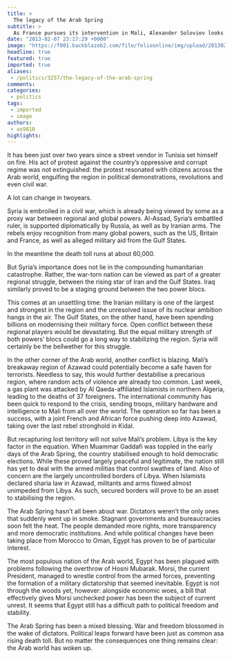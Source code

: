```yaml
---
title: >
  The legacy of the Arab Spring
subtitle: >
  As France pursues its intervention in Mali, Alexander Soloviev looks into Middle Eastern affairs.
date: "2013-02-07 23:17:29 +0000"
image: "https://f001.backblazeb2.com/file/felixonline/img/upload/201302072316-tna08-mali-hollande.jpg"
headline: true
featured: true
imported: true
aliases:
 - /politics/3257/the-legacy-of-the-arab-spring
comments:
categories:
 - politics
tags:
 - imported
 - image
authors:
 - as9810
highlights:
---
```


It has been just over two years since a street vendor in Tunisia set himself on fire. His act of protest against the country’s oppressive and corrupt regime was not extinguished: the protest resonated with citizens across the Arab world, engulfing the region in political demonstrations, revolutions and even civil war.

A lot can change in twoyears.

Syria is embroiled in a civil war, which is already being viewed by some as a proxy war between regional and global powers. Al-Assad, Syria’s embattled ruler, is supported diplomatically by Russia, as well as by Iranian arms. The rebels enjoy recognition from many global powers, such as the US, Britain and France, as well as alleged military aid from the Gulf States.

In the meantime the death toll runs at about 60,000.

But Syria’s importance does not lie in the compounding humanitarian catastrophe. Rather, the war-torn nation can be viewed as part of a greater regional struggle, between the rising star of Iran and the Gulf States. Iraq similarly proved to be a staging ground between the two power blocs.

This comes at an unsettling time: the Iranian military is one of the largest and strongest in the region and the unresolved issue of its nuclear ambition hangs in the air. The Gulf States, on the other hand, have been spending billions on modernising their military force. Open conflict between these regional players would be devastating. But the equal military strength of both powers’ blocs could go a long way to stabilizing the region. Syria will certainly be the bellwether for this struggle.

In the other corner of the Arab world, another conflict is blazing. Mali’s breakaway region of Azawad could potentially become a safe haven for terrorists. Needless to say, this would further destabilise a precarious region, where random acts of violence are already too common. Last week, a gas plant was attacked by Al Qaeda-affiliated Islamists in northern Algeria, leading to the deaths of 37 foreigners.
 The international community has been quick to respond to the crisis, sending troops, military hardware and intelligence to Mali from all over the world. The operation so far has been a success, with a joint French and African force pushing deep into Azawad, taking over the last rebel stronghold in Kidal.

But recapturing lost territory will not solve Mali’s problem. Libya is the key factor in the equation. When Muammar Gaddafi was toppled in the early days of the Arab Spring, the country stabilised enough to hold democratic elections. While these proved largely peaceful and legitimate, the nation still has yet to deal with the armed militias that control swathes of land. Also of concern are the largely uncontrolled borders of Libya. When Islamists declared sharia law in Azawad, militants and arms flowed almost unimpeded from Libya. As such, secured borders will prove to be an asset to stabilising the region.

The Arab Spring hasn’t all been about war. Dictators weren’t the only ones that suddenly went up in smoke. Stagnant governments and bureaucracies soon felt the heat. The people demanded more rights, more transparency and more democratic institutions. And while political changes have been taking place from Morocco to Oman, Egypt has proven to be of particular interest.

The most populous nation of the Arab world, Egypt has been plagued with problems following the overthrow of Hosni Mubarak. Morsi, the current President, managed to wrestle control from the armed forces, preventing the formation of a military dictatorship that seemed inevitable. Egypt is not through the woods yet, however: alongside economic woes, a bill that effectively gives Morsi unchecked power has been the subject of current unrest. It seems that Egypt still has a difficult path to political freedom and stability.

The Arab Spring has been a mixed blessing. War and freedom blossomed in the wake of dictators. Political leaps forward have been just as common asa rising death toll. But no matter the consequences one thing remains clear: the Arab world has woken up.
